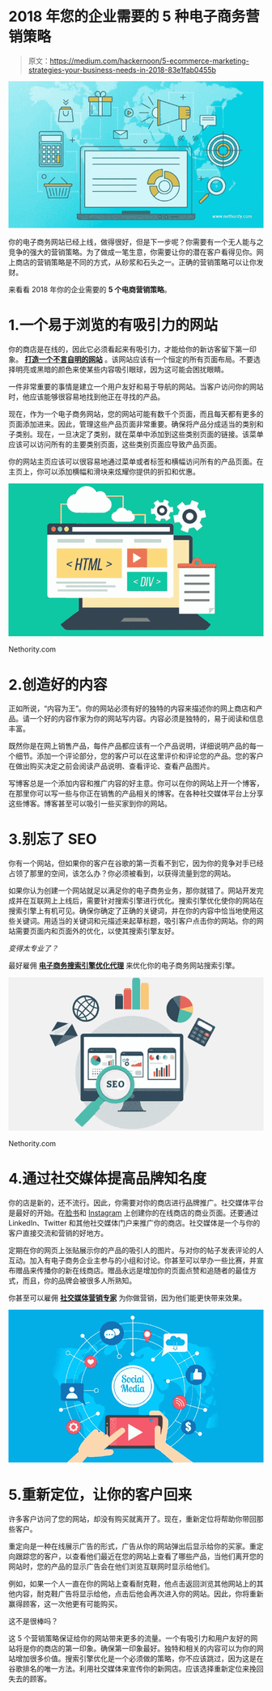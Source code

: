 # 2018 年您的企业需要的 5 种电子商务营销策略

> 原文：<https://medium.com/hackernoon/5-ecommerce-marketing-strategies-your-business-needs-in-2018-83e1fab0455b>

![](img/dc39f718dc14ee89ab8f7787d3c6c35b.png)

你的电子商务网站已经上线，做得很好，但是下一步呢？你需要有一个无人能与之竞争的强大的营销策略。为了做成一笔生意，你需要让你的潜在客户看得见你。网上商店的营销策略是不同的方式，从砂浆和石头之一。正确的营销策略可以让你发财。

来看看 2018 年你的企业需要的 **5 个电商营销策略**。

# 1.一个易于浏览的有吸引力的网站

你的商店是在线的，因此它必须看起来有吸引力，才能给你的新访客留下第一印象。 [**打造一个不言自明的网站**](http://www.nethority.com/services/web-design-development/) 。该网站应该有一个恒定的所有页面布局。不要选择明亮或黑暗的颜色来使某些内容吸引眼球，因为这可能会困扰眼睛。

一件非常重要的事情是建立一个用户友好和易于导航的网站。当客户访问你的网站时，他应该能够很容易地找到他正在寻找的产品。

现在，作为一个电子商务网站，您的网站可能有数千个页面，而且每天都有更多的页面添加进来。因此，管理这些产品页面非常重要。确保将产品分成适当的类别和子类别。现在，一旦决定了类别，就在菜单中添加到这些类别页面的链接。该菜单应该可以访问所有的主要类别页面，这些类别页面应导致产品页面。

你的网站主页应该可以很容易地通过菜单或者标签和横幅访问所有的产品页面。在主页上，你可以添加横幅和滑块来炫耀你提供的折扣和优惠。

![](img/76c10048192eaa38698b5dc819e26c6a.png)

Nethority.com

# 2.创造好的内容

正如所说，“内容为王”。你的网站必须有好的独特的内容来描述你的网上商店和产品。请一个好的内容作家为你的网站写内容。内容必须是独特的，易于阅读和信息丰富。

既然你是在网上销售产品，每件产品都应该有一个产品说明，详细说明产品的每一个细节。添加一个评论部分，您的客户可以在这里评价和评论您的产品。您的客户在做出购买决定之前会阅读产品说明、查看评论、查看产品图片。

写博客总是一个添加内容和推广内容的好主意。你可以在你的网站上开一个博客，在那里你可以写一些与你正在销售的产品相关的博客。在各种社交媒体平台上分享这些博客。博客甚至可以吸引一些买家到你的网站。

# 3.别忘了 SEO

你有一个网站，但如果你的客户在谷歌的第一页看不到它，因为你的竞争对手已经占领了那里的空间，该怎么办？你必须被看到，以获得流量到您的网站。

如果你认为创建一个网站就足以满足你的电子商务业务，那你就错了。网站开发完成并在互联网上上线后，需要针对搜索引擎进行优化。搜索引擎优化使你的网站在搜索引擎上有机可见。确保你确定了正确的关键词，并在你的内容中恰当地使用这些关键词。用适当的关键词和元描述来起草标题，吸引客户点击你的网站。你的网站需要页面内和页面外的优化，以使其搜索引擎友好。

*变得太专业了？*

最好雇佣 [**电子商务搜索引擎优化代理**](http://www.nethority.com/services/e-commerce-seo-services/) 来优化你的电子商务网站搜索引擎。

![](img/43319a3508306864c9b63d6d7e892a45.png)

Nethority.com

# 4.通过社交媒体提高品牌知名度

你的店是新的，还不流行。因此，你需要对你的商店进行品牌推广。社交媒体平台是最好的开始。在[脸书](http://facebook.com/)和 [Instagram](https://www.instagram.com/) 上创建你的在线商店的商业页面。还要通过 LinkedIn、Twitter 和其他社交媒体门户来推广你的商店。社交媒体是一个与你的客户直接交流和营销的好地方。

定期在你的网页上张贴展示你的产品的吸引人的图片。与对你的帖子发表评论的人互动。加入有电子商务企业主参与的小组和讨论。你甚至可以举办一些比赛，并宣布赠品来传播你的新在线商店。赠品永远是增加你的页面点赞和追随者的最佳方式，而且，你的品牌会被很多人所熟知。

你甚至可以雇佣 [**社交媒体营销专家**](http://www.nethority.com/services/social-media-marketing/) 为你做营销，因为他们能更快带来效果。

![](img/768bc7a74c6112f3870fcc19d3fe15fb.png)

# 5.重新定位，让你的客户回来

许多客户访问了您的网站，却没有购买就离开了。现在，重新定位将帮助你带回那些客户。

重定向是一种在线展示广告的形式，广告从你的网站弹出后显示给你的买家。重定向跟踪您的客户，以查看他们最近在您的网站上查看了哪些产品，当他们离开您的网站时，您的产品的显示广告会在他们浏览互联网时显示给他们。

例如，如果一个人一直在你的网站上查看耐克鞋，他点击返回浏览其他网站上的其他内容，耐克鞋广告将显示给他，点击后他会再次进入你的网站。因此，你将重新赢得顾客，这一次他更有可能购买。

这不是很棒吗？

这 5 个营销策略保证给你的网站带来更多的流量。一个有吸引力和用户友好的网站将是你的商店的第一印象。确保第一印象最好。独特和相关的内容可以为你的网站增加很多价值。搜索引擎优化是一个必须做的策略，你不应该跳过，因为这是在谷歌排名的唯一方法。利用社交媒体来宣传你的新网店。应该选择重新定位来挽回失去的顾客。